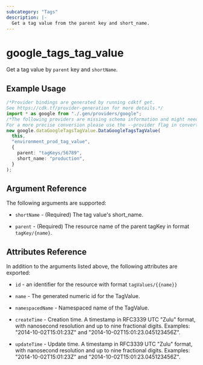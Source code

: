 ```yaml
---
subcategory: "Tags"
description: |-
  Get a tag value from the parent key and short_name.
---
```


# google\_tags\_tag\_value

Get a tag value by `parent` key and `shortName`.

## Example Usage

```typescript
/*Provider bindings are generated by running cdktf get.
See https://cdk.tf/provider-generation for more details.*/
import * as google from "./.gen/providers/google";
/*The following providers are missing schema information and might need manual adjustments to synthesize correctly: google.
For a more precise conversion please use the --provider flag in convert.*/
new google.dataGoogleTagsTagValue.DataGoogleTagsTagValue(
  this,
  "environment_prod_tag_value",
  {
    parent: "tagKeys/56789",
    short_name: "production",
  }
);

```

## Argument Reference

The following arguments are supported:

*   `shortName` - (Required) The tag value's short\_name.

*   `parent` - (Required) The resource name of the parent tagKey in format `tagKey/{name}`.

## Attributes Reference

In addition to the arguments listed above, the following attributes are exported:

*   `id` - an identifier for the resource with format `tagValues/{{name}}`

*   `name` -
    The generated numeric id for the TagValue.

*   `namespacedName` -
    Namespaced name of the TagValue.

*   `createTime` -
    Creation time.
    A timestamp in RFC3339 UTC "Zulu" format, with nanosecond resolution and up to nine fractional digits. Examples: "2014-10-02T15:01:23Z" and "2014-10-02T15:01:23.045123456Z".

*   `updateTime` -
    Update time.
    A timestamp in RFC3339 UTC "Zulu" format, with nanosecond resolution and up to nine fractional digits. Examples: "2014-10-02T15:01:23Z" and "2014-10-02T15:01:23.045123456Z".
